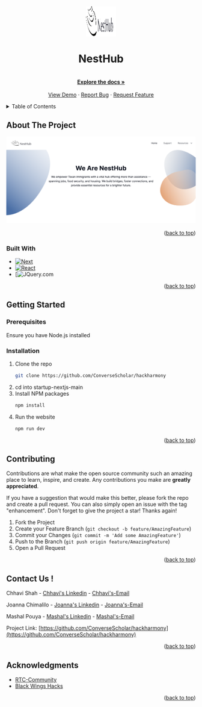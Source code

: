 <!-- Improved compatibility of back to top link: See: https://github.com/othneildrew/Best-README-Template/pull/73 -->
<a name="readme-top"></a>








<!-- PROJECT LOGO -->
<br />
<div align="center">
  <a href=https://github.com/ConverseScholar/hackharmony>
    <img src="startup-nextjs-main/public/images/logo/nesthub-logo.svg" alt="Logo" width="80" height="80">
  </a>



  <p align="center">
   <h1><b> NestHub</h1></b>
    <br />
    <a href=https://github.com/ConverseScholar/hackharmony><strong>Explore the docs »</strong></a>
    <br />
    <br />
    <a href=https://github.com/ConverseScholar/hackharmony>View Demo</a>
    ·
    <a href="https://github.com/ConverseScholar/hackharmony/issues">Report Bug</a>
    ·
    <a href="https://github.com/ConverseScholar/hackharmony/issues">Request Feature</a>
  </p>
</div>



<!-- TABLE OF CONTENTS -->
<details>
  <summary>Table of Contents</summary>
  <ol>
    <li>
      <a href="#about-the-project">About The Project</a>
      <ul>
        <li><a href="#built-with">Built With</a></li>
      </ul>
    </li>
    <li>
      <a href="#getting-started">Getting Started</a>
      <ul>
        <li><a href="#prerequisites">Prerequisites</a></li>
        <li><a href="#installation">Installation</a></li>
      </ul>
    </li>
    <li><a href="#usage">Usage</a></li>
    <li><a href="#roadmap">Roadmap</a></li>
    <li><a href="#contributing">Contributing</a></li>
    <li><a href="#license">License</a></li>
    <li><a href="#contact">Contact</a></li>
   
  </ol>
</details>



<!-- ABOUT THE PROJECT -->
## About The Project

<a href=https://github.com/ConverseScholar/hackharmony>
  <img src="startup-nextjs-main/public/images/nesthub.png" alt="Logo" width="100%" height="50%">
</a>

<p align="right">(<a href="#readme-top">back to top</a>)</p>



### Built With

* [![Next][Next.js]][Next-url]
* [![React][React.js]][React-url]
* [![JQuery.com]

<p align="right">(<a href="#readme-top">back to top</a>)</p>



<!-- GETTING STARTED -->
## Getting Started



### Prerequisites

Ensure you have Node.js installed

### Installation

1. Clone the repo
   ```sh
   git clone https://github.com/ConverseScholar/hackharmony
   ```
2. cd into startup-nextjs-main
2. Install NPM packages
   ```sh
   npm install
   ```
3. Run the website 
   ```sh
   npm run dev
   ```

<p align="right">(<a href="#readme-top">back to top</a>)</p>


<!-- CONTRIBUTING -->
## Contributing

Contributions are what make the open source community such an amazing place to learn, inspire, and create. Any contributions you make are **greatly appreciated**.

If you have a suggestion that would make this better, please fork the repo and create a pull request. You can also simply open an issue with the tag "enhancement".
Don't forget to give the project a star! Thanks again!

1. Fork the Project
2. Create your Feature Branch (`git checkout -b feature/AmazingFeature`)
3. Commit your Changes (`git commit -m 'Add some AmazingFeature'`)
4. Push to the Branch (`git push origin feature/AmazingFeature`)
5. Open a Pull Request

<p align="right">(<a href="#readme-top">back to top</a>)</p>


<!-- CONTACT -->
## Contact Us ! 

Chhavi Shah -  [Chhavi's Linkedin] - [Chhavi's-Email]

Joanna Chimalilo - [Joanna's Linkedin] - [Joanna's-Email]

Mashal Pouya - [Mashal's Linkedin] - [Mashal's-Email]



Project Link: [https://github.com/ConverseScholar/hackharmony](https://github.com/ConverseScholar/hackharmony)

<p align="right">(<a href="#readme-top">back to top</a>)</p>



<!-- ACKNOWLEDGMENTS -->
## Acknowledgments

* [RTC-Community]
* [Black Wings Hacks]
  

<p align="right">(<a href="#readme-top">back to top</a>)</p>



<!-- MARKDOWN LINKS & IMAGES -->
<!-- https://www.markdownguide.org/basic-syntax/#reference-style-links -->
[contributors-shield]: https://img.shields.io/github/contributors/github_username/repo_name.svg?style=for-the-badge
[contributors-url]: https://github.com/ConverseScholar/hackharmony/graphs/contributors
[forks-shield]: https://img.shields.io/github/forks/github_username/repo_name.svg?style=for-the-badge
[forks-url]: https://github.com/ConverseScholar/hackharmony/network/members
[stars-shield]: https://img.shields.io/github/stars/github_username/repo_name.svg?style=for-the-badge
[stars-url]: https://github.com/ConverseScholar/hackharmony/stargazers
[issues-shield]: https://img.shields.io/github/issues/github_username/repo_name.svg?style=for-the-badge
[issues-url]: https://github.com/ConverseScholar/hackharmony/issues
[license-shield]: https://img.shields.io/github/license/github_username/repo_name.svg?style=for-the-badge
[license-url]: https://github.com/ConverseScholar/hackharmony/blob/master/LICENSE.txt
[linkedin-shield]: https://img.shields.io/badge/-LinkedIn-black.svg?style=for-the-badge&logo=linkedin&colorB=555
[linkedin-url]: https://linkedin.com/in/linkedin_username
[product-screenshot]: images/screenshot.png
[Next.js]: https://img.shields.io/badge/next.js-000000?style=for-the-badge&logo=nextdotjs&logoColor=white
[Next-url]: https://nextjs.org/
[React.js]: https://img.shields.io/badge/React-20232A?style=for-the-badge&logo=react&logoColor=61DAFB
[React-url]: https://reactjs.org/
[Bootstrap.com]: https://img.shields.io/badge/Bootstrap-563D7C?style=for-the-badge&logo=bootstrap&logoColor=white
[Bootstrap-url]: https://getbootstrap.com
[JQuery.com]: https://www.python.org/static/community_logos/python-logo.png
[Joanna's Linkedin]: https://www.linkedin.com/in/joanna-chimalilo-766a15237/
[Chhavi's Linkedin]: https://www.linkedin.com/in/chhavi-shah/
[Mashal's Linkedin]: https://www.linkedin.com/in/mashalpouya/
[Joanna's-Email]: georgejoanna086@gmail.com
[Chhavi's-Email]: chhavi7.shah@gmail.com
[Mashal's-Email]: pouya.mashal@gmail.com
[RTC-Community]: https://rewritingthecode.org/
[Black Wings Hacks]:https://rewritingthecode.org/black-wings-hacks-2024/

